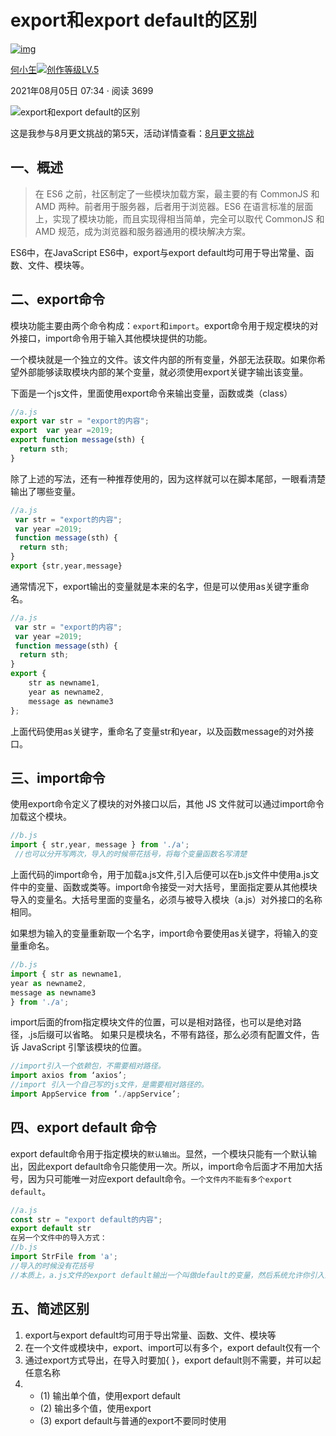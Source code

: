 # export和export default的区别

[![img](https://p3-passport.byteimg.com/img/user-avatar/6364348965908f03e6a2dd188816e927~100x100.awebp)](https://juejin.cn/user/4001878056632791)

[何小玍![创作等级LV.5](https://p3-juejin.byteimg.com/tos-cn-i-k3u1fbpfcp/8584543d8535435a9d74c1fbf7901ac7~tplv-k3u1fbpfcp-no-mark:0:0:0:0.awebp)](https://juejin.cn/user/4001878056632791)

2021年08月05日 07:34 · 阅读 3699

![export和export default的区别](https://p9-juejin.byteimg.com/tos-cn-i-k3u1fbpfcp/2f8548129ca943ba896901fcc06d3814~tplv-k3u1fbpfcp-zoom-crop-mark:1512:1512:1512:851.awebp)

这是我参与8月更文挑战的第5天，活动详情查看：[8月更文挑战](https://juejin.cn/post/6987962113788493831)

## 一、概述

> 在 ES6 之前，社区制定了一些模块加载方案，最主要的有 CommonJS 和 AMD 两种。前者用于服务器，后者用于浏览器。ES6 在语言标准的层面上，实现了模块功能，而且实现得相当简单，完全可以取代 CommonJS 和 AMD 规范，成为浏览器和服务器通用的模块解决方案。

ES6中，在JavaScript ES6中，export与export default均可用于导出常量、函数、文件、模块等。

## 二、export命令

模块功能主要由两个命令构成：`export`和`import`。export命令用于规定模块的对外接口，import命令用于输入其他模块提供的功能。

一个模块就是一个独立的文件。该文件内部的所有变量，外部无法获取。如果你希望外部能够读取模块内部的某个变量，就必须使用export关键字输出该变量。

下面是一个js文件，里面使用export命令来输出变量，函数或类（class）

```javascript
//a.js
export var str = "export的内容";
export  var year =2019;
export function message(sth) {
  return sth;
}
```

除了上述的写法，还有一种推荐使用的，因为这样就可以在脚本尾部，一眼看清楚输出了哪些变量。

```js
//a.js
 var str = "export的内容";
 var year =2019;
 function message(sth) {
  return sth;
}
export {str,year,message}
```

通常情况下，export输出的变量就是本来的名字，但是可以使用as关键字重命名。

```javascript
//a.js
 var str = "export的内容";
 var year =2019;
 function message(sth) {
  return sth;
}
export {
    str as newname1,
    year as newname2,
    message as newname3
};
```

上面代码使用as关键字，重命名了变量str和year，以及函数message的对外接口。

## 三、import命令

使用export命令定义了模块的对外接口以后，其他 JS 文件就可以通过import命令加载这个模块。

```javascript
//b.js
import { str,year, message } from './a';
 //也可以分开写两次，导入的时候带花括号，将每个变量函数名写清楚
```

上面代码的import命令，用于加载a.js文件,引入后便可以在b.js文件中使用a.js文件中的变量、函数或类等。import命令接受一对大括号，里面指定要从其他模块导入的变量名。大括号里面的变量名，必须与被导入模块（a.js）对外接口的名称相同。

如果想为输入的变量重新取一个名字，import命令要使用as关键字，将输入的变量重命名。

```javascript
//b.js
import { str as newname1,
year as newname2,
message as newname3
} from './a';
```

import后面的from指定模块文件的位置，可以是相对路径，也可以是绝对路径，.js后缀可以省略。 如果只是模块名，不带有路径，那么必须有配置文件，告诉 JavaScript 引擎该模块的位置。

```javascript
//import引入一个依赖包，不需要相对路径。
import axios from ‘axios’;
//import 引入一个自己写的js文件，是需要相对路径的。
import AppService from ‘./appService’;
```

## 四、export default 命令

export default命令用于指定模块的`默认输出`。显然，一个模块只能有一个默认输出，因此export default命令只能使用一次。所以，import命令后面才不用加大括号，因为只可能唯一对应export default命令。`一个文件内不能有多个export default`。

```javascript
//a.js
const str = "export default的内容";
export default str
在另一个文件中的导入方式： 
//b.js 
import StrFile from 'a'; 
//导入的时候没有花括号
//本质上，a.js文件的export default输出一个叫做default的变量，然后系统允许你引入的时候为它取任意名字。
```

## 五、简述区别

1. export与export default均可用于导出常量、函数、文件、模块等
2. 在一个文件或模块中，export、import可以有多个，export default仅有一个
3. 通过export方式导出，在导入时要加{ }，export default则不需要，并可以起任意名称
4. - (1) 输出单个值，使用export default
   - (2) 输出多个值，使用export
   - (3) export default与普通的export不要同时使用